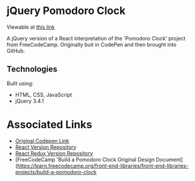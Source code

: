 # jQuery Pomodoro Clock

Viewable at [this link](https://sam-jdnz2018.github.io/pomodoro-clock-jquery/)

A jQuery version of a React interpretation of the 'Pomodoro Clock' project from FreeCodeCamp. Originally buit in CodePen and then brought into GitHub.

## Technologies

Built using:
* HTML, CSS, JavaScript
* jQuery 3.4.1

# Associated Links

* [Original Codepen Link](https://codepen.io/sam_donaldson2018/pen/JqgaYO)
* [React Version Repository](https://github.com/sam-jdNZ2018/pomodoro-clock-react)
* [React Redux Version Repository](https://github.com/sam-jdNZ2018/pomodoro-clock-react-redux)
* [FreeCodeCamp 'Build a Pomodoro Clock Original Design Document](https://learn.freecodecamp.org/front-end-libraries/front-end-libraries-projects/build-a-pomodoro-clock
 
